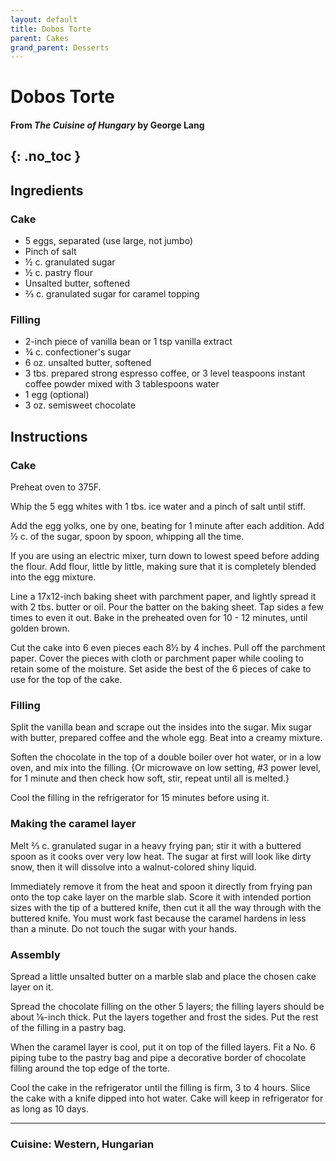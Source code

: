 ```yaml
---
layout: default
title: Dobos Torte
parent: Cakes
grand_parent: Desserts
---
```


# Dobos Torte
#### From <i>The Cuisine of Hungary</i> by George Lang
{: .no_toc }
---

## Ingredients

### Cake
<ul>
	<li>5 eggs, separated (use large, not jumbo)</li>
	<li>Pinch of salt</li>
	<li>½ c. granulated sugar</li>
	<li>½ c. pastry flour </li>
	<li>Unsalted butter, softened</li>
	<li>⅔ c. granulated sugar for caramel topping</li>
</ul>

### Filling
<ul>
	<li>2-inch piece of vanilla bean or 1 tsp vanilla extract</li>
	<li>¾ c. confectioner's sugar</li>
	<li>6 oz. unsalted butter, softened</li>
	<li>3 tbs. prepared strong espresso coffee, or 3 level teaspoons instant coffee powder mixed with 3 tablespoons water</li>
	<li>1 egg (optional)</li>
	<li>3 oz. semisweet chocolate</li>
</ul>

## Instructions

### Cake
Preheat oven to 375F.

Whip the 5 egg whites with 1 tbs. ice water and a pinch of salt until stiff.

Add the egg yolks, one by one, beating for 1 minute after each addition. Add ½ c. of the sugar, spoon by spoon, whipping all the time.

If you are using an electric mixer, turn down to lowest speed before adding the flour. Add flour, little by little, making sure that it is completely blended into the egg mixture.

Line a 17x12-inch baking sheet with parchment paper, and lightly spread it with 2 tbs. butter or oil. Pour the batter on the baking sheet. Tap sides a few times to even it out. Bake in the preheated oven for 10 - 12 minutes, until golden brown. 

Cut the cake into 6 even pieces each 8½ by 4 inches. Pull off the parchment paper. Cover the pieces with cloth or parchment paper while cooling to retain some of the moisture. Set aside the best of the 6 pieces of cake to use for the top of the cake.

### Filling
Split the vanilla bean and scrape out the insides into the sugar. Mix sugar with butter, prepared coffee and the whole egg. Beat into a creamy mixture. 

Soften the chocolate in the top of a double boiler over hot water, or in a low oven, and mix into the filling. {Or microwave on low setting, #3 power level, for 1 minute and then check how soft, stir, repeat until all is melted.} 

Cool the filling in the refrigerator for 15 minutes before using it.

### Making the caramel layer
Melt ⅔ c. granulated sugar in a heavy frying pan; stir it with a buttered spoon as it cooks over very low heat. The sugar at first will look like dirty snow, then it will dissolve into a walnut-colored shiny liquid.

Immediately remove it from the heat and spoon it directly from frying pan onto the top cake layer on the marble slab. Score it with intended portion sizes with the tip of a buttered knife, then cut it all the way through with the buttered knife. You must work fast because the caramel hardens in less than a minute. Do not touch the sugar with your hands. 

### Assembly
Spread a little unsalted butter on a marble slab and place the chosen cake layer on it. 

Spread the chocolate filling on the other 5 layers; the filling layers should be about ⅛-inch thick. Put the layers together and frost the sides. Put the rest of the filling in a pastry bag. 

When the caramel layer is cool, put it on top of the filled layers. Fit a No. 6 piping tube to the pastry bag and pipe a decorative border of chocolate filling around the top edge of the torte. 

Cool the cake in the refrigerator until the filling is firm, 3 to 4 hours. Slice the cake with a knife dipped into hot water. Cake will keep in refrigerator for as long as 10 days.

--- 

### Cuisine: Western, Hungarian
